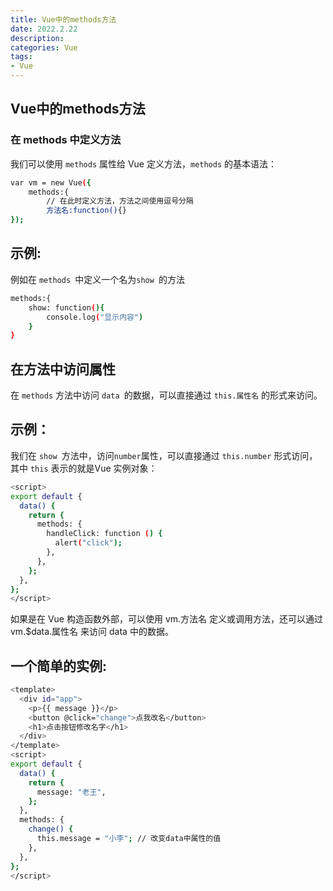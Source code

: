 ```yaml
---
title: Vue中的methods方法
date: 2022.2.22
description: 
categories: Vue
tags:
- Vue
---
```


## Vue中的methods方法 ##

### 在 methods 中定义方法 ###

我们可以使用 `methods` 属性给 Vue 定义方法，`methods` 的基本语法：

```bash
var vm = new Vue({
    methods:{
        // 在此时定义方法，方法之间使用逗号分隔
        方法名:function(){}
});
```

## 示例: ##

例如在 `methods `中定义一个名为`show `的方法

```bash
methods:{
    show: function(){
        console.log("显示内容")
    }
}
```

## 在方法中访问属性 ##

在 `methods` 方法中访问 `data `的数据，可以直接通过 `this.属性名` 的形式来访问。

## 示例： ##

我们在 `show `方法中，访问` number `属性，可以直接通过 `this.number` 形式访问，其中 `this` 表示的就是Vue 实例对象：

```bash
<script>
export default {
  data() {
    return {
      methods: {
        handleClick: function () {
          alert("click");
        },
      },
    };
  },
};
</script>
```

如果是在 Vue 构造函数外部，可以使用 vm.方法名 定义或调用方法，还可以通过 vm.$data.属性名 来访问 data 中的数据。

## 一个简单的实例: ##

```bash
<template>
  <div id="app">
    <p>{{ message }}</p>
    <button @click="change">点我改名</button>
    <h1>点击按钮修改名字</h1>
  </div>
</template>
<script>
export default {
  data() {
    return {
      message: "老王",
    };
  },
  methods: {
    change() {
      this.message = "小李"; // 改变data中属性的值
    },
  },
};
</script>